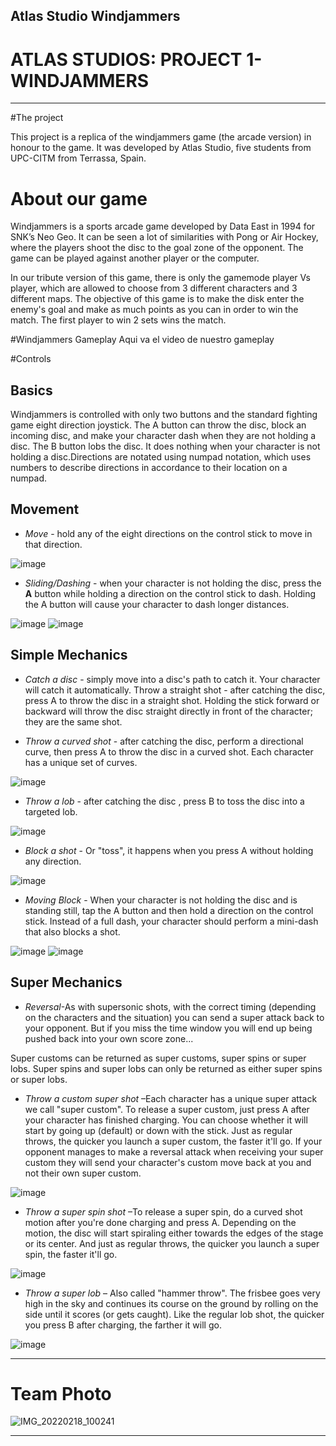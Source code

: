 ## Atlas Studio Windjammers

# ATLAS STUDIOS: PROJECT 1- WINDJAMMERS

***

#The project

This project is a replica of the windjammers game (the arcade version) in honour to the game.
It was developed by Atlas Studio, five students from UPC-CITM from Terrassa, Spain.

# About our game

Windjammers is a sports arcade game developed by Data East in 1994 for SNK’s Neo Geo. It can be seen a lot of similarities with Pong or Air Hockey, where the players shoot the disc to the goal zone of the opponent. The game can be played against another player or the computer.

In our tribute version of this game, there is only the gamemode player Vs player, which are allowed to choose from 3 different characters and 3 different maps. 
The objective of this game is to make the disk enter the enemy's goal and make as much points as you can in order to win the match. The first player to win 2 sets wins the match.

#Windjammers Gameplay
Aqui va el video de nuestro gameplay

#Controls

## Basics

Windjammers is controlled with only two buttons and the standard fighting game eight direction joystick. The A button can throw the disc, block an incoming disc, and make your character dash when they are not holding a disc. The B button lobs the disc. It does nothing when your character is not holding a disc.Directions are notated using numpad notation, which uses numbers to describe directions in accordance to their location on a numpad.

## Movement

- *Move* - hold any of the eight directions on the control stick to move in that direction.

 ![image](https://user-images.githubusercontent.com/99950138/156935111-684b4aac-232c-4cb4-af19-193ecc0842f9.png)


- *Sliding/Dashing* - when your character is not holding the disc, press the **A** button while holding a direction on the control stick to dash. Holding the A button will cause your character to dash longer distances.

![image](https://user-images.githubusercontent.com/99950138/156935267-585185a0-320d-4b8f-b573-4d3e43ae2342.png)
![image](https://user-images.githubusercontent.com/99950138/156935276-f0c1012b-0a4d-49cb-8c9d-a3d57c29c118.png)



## Simple Mechanics

- *Catch a disc* - simply move into a disc's path to catch it. Your character will catch it automatically. Throw a straight shot - after catching the disc, press A to throw the disc in a straight shot. Holding the stick forward or backward will throw the disc straight directly in front of the character; they are the same shot.


- *Throw a curved shot* - after catching the disc, perform a directional curve, then press A to throw the disc in a curved shot. Each character has  a unique set of curves.

 ![image](https://user-images.githubusercontent.com/99950138/156935325-6f885959-d23b-4077-9a33-175e3d38209f.png)


- *Throw a lob* - after catching the disc , press B to toss the disc into a targeted lob.

![image](https://user-images.githubusercontent.com/99950138/156935376-def20b93-c78a-4c25-b32a-08bf2e8eb7ba.png)


- *Block a shot* - Or "toss", it happens when you press A without holding any direction.

![image](https://user-images.githubusercontent.com/99950138/156935391-fccc3e81-914d-4c90-af76-27053057e3f8.png)


- *Moving Block* - When your character is not holding the disc and is standing still, tap the A button and then hold a direction on the control stick. Instead of a full dash, your character should perform a mini-dash that also blocks a shot.

![image](https://user-images.githubusercontent.com/99950138/156935391-fccc3e81-914d-4c90-af76-27053057e3f8.png)
![image](https://user-images.githubusercontent.com/99950138/156935424-ebe50de0-52f5-4cac-a203-a91c9903e933.png)
   
## Super Mechanics

- *Reversal*-As with supersonic shots, with the correct timing (depending on the characters and the situation) you can send a super attack back to your opponent. But if you miss the time window you will end up being pushed back into your own score zone...

Super customs can be returned as super customs, super spins or super lobs.
Super spins and super lobs can only be returned as either super spins or super lobs.

- *Throw a custom super shot* –Each character has a unique super attack we call "super custom". To release a super custom, just press A after your character has finished charging. You can choose whether it will start by going up (default) or down with the stick. Just as regular throws, the quicker you launch a super custom, the faster it'll go. If your opponent manages to make a reversal attack when receiving your super custom they will send your character's custom move back at you and not their own super custom.

![image](https://user-images.githubusercontent.com/99950138/156935743-5f720fb6-1693-4326-8d4a-a3f62b0ecda1.png)

 
- *Throw a super spin shot* –To release a super spin, do a curved shot motion after you're done charging and press A. Depending on the motion, the disc will start spiraling either towards the edges of the stage or its center. And just as regular throws, the quicker you launch a super spin, the faster it'll go.

![image](https://user-images.githubusercontent.com/99950138/156935751-c84b223e-0ec2-45ec-8259-79c01ef0b3bc.png)


- *Throw a super lob* – Also called "hammer throw". The frisbee goes very high in the sky and continues its course on the ground by rolling on the side until it scores (or gets caught). Like the regular lob shot, the quicker you press B after charging, the farther it will go.

![image](https://user-images.githubusercontent.com/99950138/156935766-b33797f6-e71d-49e4-9b23-c47426a73814.png)


***





# Team Photo
![IMG_20220218_100241](https://user-images.githubusercontent.com/99949891/156900215-e9541ebc-0f53-4dd9-9dad-71796c68718a.jpg)

***

